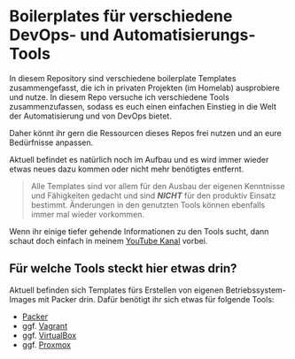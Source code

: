 # Boilerplates für verschiedene DevOps- und Automatisierungs-Tools
In diesem Repository sind verschiedene boilerplate Templates zusammengefasst, die ich in privaten Projekten (im Homelab) ausprobiere und nutze.
In diesem Repo versuche ich verschiedene Tools zusammenzufassen, sodass es euch einen einfachen Einstieg in die Welt der Automatisierung und von DevOps bietet.

Daher könnt ihr gern die Ressourcen dieses Repos frei nutzen und an eure Bedürfnisse anpassen.

Aktuell befindet es natürlich noch im Aufbau und es wird immer wieder etwas neues dazu kommen oder nicht mehr benötigtes entfernt.

>  Alle Templates sind vor allem für den Ausbau der eigenen Kenntnisse und Fähigkeiten gedacht und sind ***NICHT*** für den produktiv Einsatz bestimmt.
Änderungen in den genutzten Tools können ebenfalls immer mal wieder vorkommen.

Wenn ihr einige tiefer gehende Informationen zu den Tools sucht, dann schaut doch einfach in meinem [YouTube Kanal](https://www.youtube.com/@code_worker) vorbei.

## Für welche Tools steckt hier etwas drin?
Aktuell befinden sich Templates fürs Erstellen von eigenen Betriebssystem-Images mit Packer drin.
Dafür benötigt ihr sich etwas für folgende Tools: 
* [Packer](https://www.packer.io/)
* ggf. [Vagrant](https://www.vagrantup.com/)
* ggf. [VirtualBox](https://www.virtualbox.org/)
* ggf. [Proxmox](https://www.proxmox.com/)


